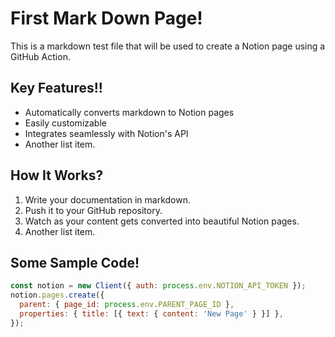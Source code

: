 # First Mark Down Page!

This is a markdown test file that will be used to create a Notion page using a GitHub Action.

## Key Features!!
- Automatically converts markdown to Notion pages
- Easily customizable
- Integrates seamlessly with Notion's API
- Another list item.

## How It Works?
1. Write your documentation in markdown.
2. Push it to your GitHub repository.
3. Watch as your content gets converted into beautiful Notion pages.
4. Another list item.

## Some Sample Code!
```javascript
const notion = new Client({ auth: process.env.NOTION_API_TOKEN });
notion.pages.create({
  parent: { page_id: process.env.PARENT_PAGE_ID },
  properties: { title: [{ text: { content: 'New Page' } }] },
});

